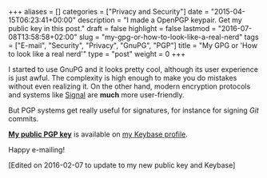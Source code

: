 +++
aliases      = []
categories   = ["Privacy and Security"]
date         = "2015-04-15T06:23:41+00:00"
description  = "I made a OpenPGP keypair. Get my public key in this post."
draft        = false
highlight    = false
lastmod      = "2016-07-08T13:58:58+02:00"
slug         = "my-gpg-or-how-to-look-like-a-real-nerd"
tags         = ["E-mail", "Security", "Privacy", "GnuPG", "PGP"]
title        = "My GPG or 'How to look like a real nerd'"
type         = "post"
weight       = 0
+++


I started to use GnuPG and it looks pretty cool, although its user experience is
just awful. The complexity is high enough to make you do mistakes without even
realizing it. On the other hand, modern encryption protocols and systems like
[Signal](https://whispersystems.org/) are **much** more user-friendly.

But PGP systems get really useful for signatures, for instance for signing _Git_
commits.

[**My public PGP key**](https://keybase.io/TheMatjaz/key.asc) is available on
[my Keybase profile](https://keybase.io/TheMatjaz).

Happy e-mailing!

[Edited on 2016-02-07 to update to my new public key and Keybase]
